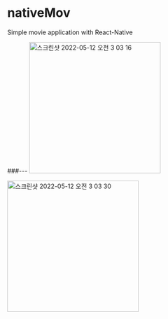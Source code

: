# nativeMov
Simple movie application with React-Native

###---
<img width="300" alt="스크린샷 2022-05-12 오전 3 03 16" src="https://user-images.githubusercontent.com/30416914/167916980-7e2b64b1-6acd-4726-8b18-945f6f20e963.png">

<img width="300" alt="스크린샷 2022-05-12 오전 3 03 30" src="https://user-images.githubusercontent.com/30416914/167917052-559a923f-64aa-4854-a898-b0e95b0756b3.png">

